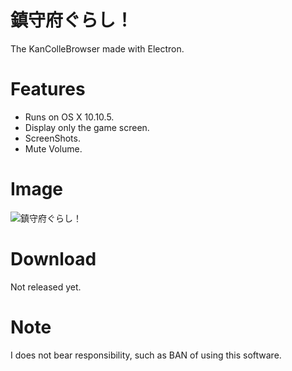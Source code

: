 # 鎮守府ぐらし！
The KanColleBrowser made with Electron.

# Features
* Runs on OS X 10.10.5.
* Display only the game screen.
* ScreenShots.
* Mute Volume.

# Image
![鎮守府ぐらし！](https://github.com/roamer7038/KanColleBrowser/images/image.png)

# Download
Not released yet.

# Note
I does not bear responsibility, such as BAN of using this software.  
